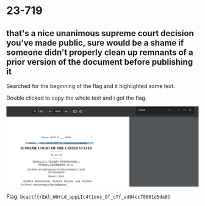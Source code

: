 # 23-719

## that's a nice unanimous supreme court decision you've made public, sure would be a shame if someone didn't properly clean up remnants of a prior version of the document before publishing it

Searched for the beginning of the flag and it highlighted some text.

Double clicked to copy the whole text and i got the flag.

![photo](./Photo1.png)

Flag: `bcactf{rEAl_WOrLd_appLIc4t1ons_Of_cTf_ad04cc78601d5da8}`